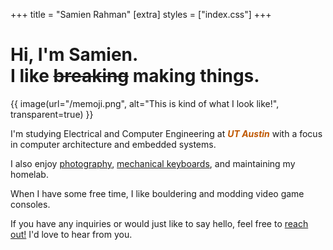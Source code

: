 +++
title = "Samien Rahman"
[extra]
styles = ["index.css"]
+++
<!-- <div id="home-splash">
    <h1><span>samienr</span></h1>
    <small>Electrical nerd and photographer.</small>
</div> -->

<div id="about-header">
<h1>
Hi, I'm <span class="name">Samien</span>.<br>
I like <del class="glitched"> breaking</del> making things.
</h1>
{{ image(url="/memoji.png", alt="This is kind of what I look like!", transparent=true) }}
</div>

I'm studying <colorize>Electrical and Computer Engineering</colorize> at <span style="color: #bf5700;">***UT Austin***</span> with a focus in <colorize>computer architecture</colorize> and <colorize>embedded systems.</colorize>

I also enjoy [photography](@/photography/index.md), [mechanical keyboards](../tags/keyboards/), and maintaining my homelab.

When I have some free time, I like <colorize>bouldering</colorize> and <colorize>modding video game consoles.</colorize>

If you have any inquiries or would just like to say hello, feel free to [reach out!](../contact) I'd love to hear from you.
